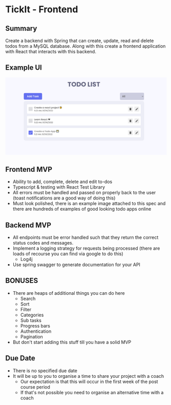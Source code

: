 # TickIt - Frontend

## Summary

Create a backend with Spring that can create, update, read and delete todos from a MySQL database. Along with this create a frontend application with React that interacts with this backend.

## Example UI

![UI Example](/public/todo_app.png)

## Frontend MVP

- Ability to add, complete, delete and edit to-dos
- Typescript & testing with React Test Library
- All errors must be handled and passed on properly back to the user (toast notifications are a good way of doing this)
- Must look polished, there is an example image attached to this spec and there are hundreds of examples of good looking todo apps online

## Backend MVP

- All endpoints must be error handled such that they return the correct status codes and messages.
- Implement a logging strategy for requests being processed (there are loads of recourse you can find via google to do this)
  - Log4j
- Use spring swagger to generate documentation for your API

## BONUSES

- There are heaps of additional things you can do here
  - Search
  - Sort
  - Filter
  - Categories
  - Sub tasks
  - Progress bars
  - Authentication
  - Pagination
- But don't start adding this stuff till you have a solid MVP

## Due Date

- There is no specified due date
- It will be up to you to organise a time to share your project with a coach
  - Our expectation is that this will occur in the first week of the post course period
  - If that's not possible you need to organise an alternative time with a coach
